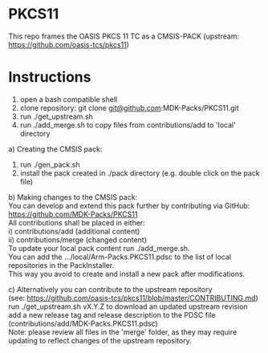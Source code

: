 # PKCS11
This repo frames the OASIS PKCS 11 TC as a CMSIS-PACK (upstream: https://github.com/oasis-tcs/pkcs11)

# Instructions
1) open a bash compatible shell
2) clone repository: git clone git@github.com:MDK-Packs/PKCS11.git
3) run ./get_upstream.sh
4) run ./add_merge.sh to copy files from contributions/add to 'local' directory

a) Creating the CMSIS pack:
   1) run ./gen_pack.sh
   2) install the pack created in ./pack directory (e.g. double click on the pack file)

b) Making changes to the CMSIS pack:  
   You can develop and extend this pack further by contributing via GitHub:  
   https://github.com/MDK-Packs/PKCS11  
   All contributions shall be placed in either:  
   i)  contributions/add (additional content)  
   ii) contributions/merge (changed content)  
   To update your local pack content run ./add_merge.sh.  
   You can add the .../local/Arm-Packs.PKCS11.pdsc to the list of local repositories in the PackInstaller.  
   This way you avoid to create and install a new pack after modifications.

c) Alternatively you can contribute to the upstream repository  
   (see: https://github.com/oasis-tcs/pkcs11/blob/master/CONTRIBUTING.md)  
   run ./get_upstream.sh vX.Y.Z to download an updated upstream revision  
   add a new release tag and release description to the PDSC file (contributions/add/MDK-Packs.PKCS11.pdsc)  
   Note: please review all files in the 'merge' folder, as they may require updating to reflect changes
   of the upstream repository.

